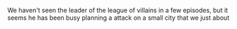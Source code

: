 We haven't seen the leader of the league of villains in a few episodes, but it seems he has been busy planning a attack on a small city that we just about 